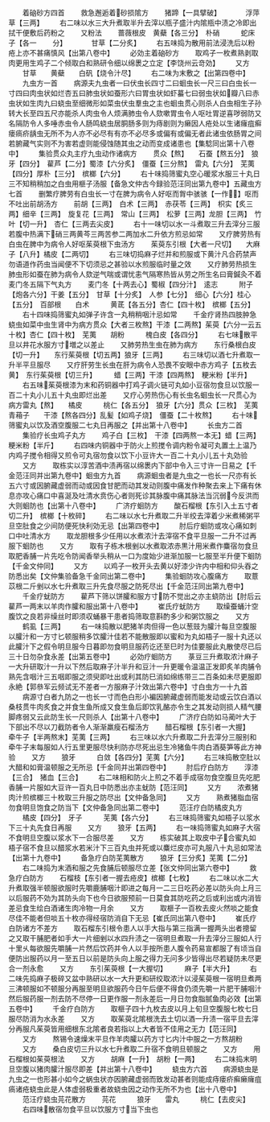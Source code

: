 <!-- { "loadSidebar": true } -->
　　着硇砂方四首
　　救急邂逅着砂损隂方
　　猪蹄【一具擘破】　　　　浮萍草【三两】
　　右二味以水三大升煮取半升去滓以瓶子盛汁内隂瓶中渍之冷即出拭干便敷后药粉之
　　又粉法
　　蔷薇根皮　黄蘗【各三分】　朴硝　　　蛇床子【各一
　　分】　　　　甘草【二分炙】
　　右五味捣为散用前法浸洗后以粉疮上亦不甚痛慎风【出第八卷中】
　　必効主着硇砂方
　　取鸡子一枚煮熟剥取肉更用生鸡子二个倾取白和熟研令细以绵褁之立定【李饶州云竒効】
　　又方
　　甘草　　黄蘗　　白矾【烧令汁尽】
　　右二味为末敷之【出第四卷中】
　　九虫方一首
　　病源夫九虫者一曰伏虫长四寸二曰蛔虫长一尺三曰白虫长一寸四曰肉虫状如烂杏五曰肺虫状如蚕形六曰胃虫状如虾蟇七曰弱虫状如瓣八曰赤虫状如生肉九曰蛲虫至细微形如菜虫伏虫羣虫之主也蛔虫贯心则杀人白虫相生子孙转大长至四五尺亦能杀人肉虫令人烦满肺虫令人欬嗽胃虫令人呕吐胃逆喜哕弱防又名隔防令人多唾赤虫令人肠鸣蛲虫居胴肠多则为痔剧则为癞因人疮处以生诸癕疽癣瘘瘑疥龋虫无所不为人亦不必尽有有亦不必尽多或偏有或偏无者此诸虫依肠胃之间若腑藏气实则不为害若虚则能侵蚀随其虫之动而变成诸患也【集騐同出第十八卷中】
　　集验贯众丸主疗九虫动作诸病方
　　贯众【熬】　　石蚕【熬五分】　狼牙【四分】　雚芦【二分】蜀漆【六分炙】　僵蚕【三分熬】　雷丸【六分】　芜荑【四分】厚朴【三分】　槟榔【六分】
　　右十味捣筛蜜丸空心暖浆水服三十丸日三不知稍稍加之白虫用榧子汤服【备急文仲古今録验范汪同出第九卷中】五藏虫方七首
　　删繁疗脾劳有白虫长一寸在脾为病令人好呕而胷中骇骇【一作】呕而不吐出前胡汤方
　　前胡【三两】　白术【三两】　赤茯苓【三两】　枳实【炙三两】细辛【三两】　旋复花【三两】　常山【三两】　松萝【三两】龙胆【三两】　竹叶【切一升】　杏仁【三两去尖皮】
　　右十一味切以水一斗煮取三升去滓分三服若腹中热满下硝三两黄芩三两苦参二两加水二升依方煎忌如常
　　又疗脾劳热有白虫在脾中为病令人好呕茱萸根下虫汤方
　　茱萸东引根【大者一尺切】　　大麻子【八升】橘皮【二两切】
　　右三味切捣麻子烂并和煎服或下黄汁凡合药禁声勿语道作药虫当闻便不下切须忌之甚验以水煎服临时量之效
　　又疗肺劳热损生肺虫形如蚕在肺为病令人欬逆气喘或谓忧恚气隔寒热皆从劳之所生名曰膏鍼灸不着麦门冬五隔下气丸方
　　麦门冬【十两去心】蜀椒【四分汁】　逺志　　　附子【炮各六分】干姜【五分】　甘草【十分炙】　人参【七分】　细心【六分】桂心【五分】　百部根　　白术　　　黄茋【各五分】杏仁【四十枚】　槟榔【五分】
　　右十四味捣筛蜜丸如弹子许含一丸稍稍咽汁忌如常
　　千金疗肾热四肢肿急蛲虫如菜中虫生肾中为病方贯众【大者三枚熬】干漆【二两熬】茱萸【六分一云五十枚】杏仁【四十枚】　芜荑　　胡粉　　　槐白皮【各四分】
　　右七味散平旦以井花水服方寸増之以差止
　　又肺劳热生虫在肺为病方
　　东行桑根白皮【切一升】　　东行茱萸根【切五两】狼牙【三两】
　　右三味切以酒七升煮取一升半平旦服尽
　　又疗肝劳生长虫在肝为病令人恐畏不安眼中赤方鸡子【五枚去黄】　东行茱萸根【切三升】　　　蜡【三两】干漆【四两熬】　粳米粉【半升】
　　右五味茱萸根漆为末和药铜器中打鸡子调火链可丸如小豆宿勿食旦以饮服一百二十丸小儿五十丸虫即烂出差
　　又疗心劳热伤心有长虫名蛔虫长一尺贯心为病方雷丸【熬】　　橘皮　　　桃仁【各五分】　狼牙【六分】贯众【三枚】　芜荑　　　青葙子　　干漆【熬各四分】乱髪【如鸡子烧】　僵蚕【二十枚熬】
　　右十味筛蜜丸以饮及酒空腹服二七丸日再服之【并出第十八卷中】
　　长虫方二首
　　集验疗长虫鸡子丸方
　　鸡子白【三枚】　干漆【四两熬一本无】蜡【三两】　　粳米粉【半斤】
　　右四味内铜器中于防火上煎搅令调内粉令凝可丸置土上温乃内鸡子搅令相得又煎令可丸宿勿食以饮下小豆许大一百二十丸小儿五十丸効验
　　又方
　　取栋实以淳苦酒中渍再宿以绵褁内下部中令入三寸许一日易之【千金范汪同并出第九卷中】蛔虫方九首
　　病源蛔虫者是九虫之一也长一尺亦有长五六寸或因腑藏虚弱而动或因食甘肥而动其发动则腹中痛发作种聚去来上下痛有休息亦攻心痛口中喜涎及吐清水贲伤心者则死诊其脉腹中痛其脉法当沉弱今反洪而大则蛔防也【出第十八卷中】
　　广济疗蛔防方
　　酸石榴根【东引入土五寸者切二升】　槟榔【十枚碎】
　　右二味以水七升煮取二升半绞去滓着少米煮稀粥平旦空肚食之少间防便死快利効无忌【出第四卷中】
　　肘后疗蛔防或攻心痛如刺口中吐清水方
　　取龙胆根多少任用以水煮浓汁去滓宿不食平旦服一二升不过再服下蛔防也
　　又方
　　取有子栋木根剉以水煮取浓赤黒汁用米煮作麋宿勿食旦取肥香脯一片先吃令防闻香举头稍从一口为度始少进渐加服一匕服至半升便下蛔防【千金文仲同】
　　又方
　　以鸡子一枚开头去黄以好漆少许内中相和仰头吞之防悉出矣【文仲集验备急千金同出第二卷中】
　　集验蛔防攻心腹痛方
　　取薏苡根二斤剉以水七升煮取三升先食尽服之防死尽出【千金范汪同出第九卷中】
　　千金疗蚘防方
　　雚芦下筛以饼臛和服方寸防不觉出之亦主蛲防出【肘后云雚芦一两末以羊肉作臛和服出第十八卷中】
　　崔氏疗蚘防方
　　取缲蚕蛹汁空腹饮之良若非缲丝时即须収蛹暴干患者捣筛取意斟酌多少和粥饮服之
　　又方
　　鹤虱【三两】
　　右一味捣散以肥猪羊肉但得一色以葱豉为臛汁每旦空腹服以臛汁和一方寸匕顿服稍多饮臛汁佳若不能散服即以蜜和为丸如梧子一服十丸还以此臛汁下之假令明旦服今日暮即勿食明旦服药讫还至巳时为佳要服此丸散使尽已后三十日勿杂食永差【出第五卷中】
　　必効疗蛔防方
　　菉豆三升煮取浓汁麻子一大升研取汁一升以下然后取麻子汁半升和豆汁一升更暖令温温正发即炙羊肉脯令熟先含咽汁三五咽即服之须臾即吐出或利其防巳消如绵练带三二百条如未尽更服即永絶【郭叅军云频试无不差者一方服麻子汁效出第六卷中】寸白虫方一十九首
　　病源寸白者九防之一也长一寸而色白形小褊因腑藏虚弱而能发动或云饮白酒以桑枝贯牛肉炙食之并食生鱼所成又食生鱼后即饮乳酪亦令生之其发动则损人精气腰脚疼弱又云此防生长一尺则杀人【出第十八卷中】
　　广济疗白防如马蔺叶大于下部出不尽以刀截防者令人渐渐羸瘦石榴汤方
　　醋石榴根【东引者一大握】　　　牵牛子【半两熬末】芜荑【三两】
　　右三味以水六升煮取二升去滓分三服别和牵牛子末每服如人行五里更服尽快利防亦尽死出忌生冷猪鱼牛肉白酒葵笋等此方神验
　　又方
　　狼牙　　　白敛【各四分】芜荑【六分】
　　右三味捣散空肚以大醋和如膏温顿服之无所忌【千金同并出第四卷中】
　　肘后疗白防方
　　淳漆【三合】　猪血【三合】
　　右二味相和防火上煎之不着手成宿勿食空腹旦先吃肥香脯一片服如大豆许一百丸日中防悉出亦主蚘防【范汪同】
　　又方
　　浓煮猪肉汁煎槟榔三十枚取三升服之防尽出【文仲备急同】
　　又方
　　熟煮猪脂血宿勿食明旦饱食之防当下【文仲备急同出第二卷中】
　　范汪疗白防橘皮丸方
　　橘皮【四分】　牙子　　　芜荑【各六分】
　　右三味捣筛蜜丸如梧子以浆水下三十丸先食日再服
　　又方
　　狼牙【五两】
　　右一味捣筛蜜丸如麻子大宿不食明旦空腹以浆水下一合服尽差
　　又方
　　栋实破其上取皮中子合蜜丸如梧子宿不食旦以醋浆水若米汁下三百丸虫并死或以麋烂皮亦可丸服八十丸忌如常法【出第十九卷中】
　　备急疗白防芜荑散方
　　狼牙【三分炙】芜荑【二分】
　　右二味捣为末酒和服之先食脯后顿服尽立差【张文仲同出第六卷中】
　　救急疗白防方
　　石榴枝【东引者一握去疮皮】槟榔【七枚】
　　右二味以水二大升煮取强半顿服欲服时先嚼鹿脯咽汁即进之每月一二三日吃药必差以防头向上月三以后服药不効为其防头向下也今日欲服预前一日莫食其防吃药之后或利出或内消皆差忌食生绘白酒诸生肉冷物一月余
　　又方
　　取榧子一百枚去皮火然啖之能食尽佳不能者但啖五十枚亦得经宿防消自下无忌【崔氏同出第八卷中】
　　崔氏疗白防诸方不差方
　　取石榴东引根令患人以手大指与第三指满一握两头出者摠留之又取干脯肥者如手大一片细剉以水四升渍之一宿明旦煮取一升去滓分三服如人行十里乆每欲服先嚼脯一片然后饮药并令人以手按所患人腹令药易宣都服了有顷当自便防出服药以月一至五日以前是防头向上服之得力无问多少皆得出尽若疑防未尽更合一剂永愈
　　又方
　　东引茱萸根【一大握切】　　　麻子【半大升】
　　右二味先捣麻子极碎又盆中熟研以水一大升更和研绞取浓汁以浸茱萸根一宿明旦煮两三沸顿服如不顿服分再服至明旦欲服药今日午后便不得食仍须先嚼一片肥干脯咽汁然后服药服一剂去防不尽停一日更作服一剂永差后一月日勿食脂腻鱼肉必效【出第五卷中】
　　千金疗白防方
　　取榧子四十九枚去皮以月上旬旦空腹服七枚七日服尽防消为水永差
　　又方
　　取茱萸北隂根洗去土切以酒一升渍一宿平旦去滓分再服凡茱萸皆用细根东北隂者良若指以上大者皆不佳用之无力【范汪同】
　　又方
　　熬锡令速燥末平旦作羊肉臛以药方寸匕内汁中服之一方熬胡粉
　　又方
　　桑白皮切三升以水七升煮取二升宿不食明旦顿服之
　　又方
　　用石榴根如茱萸根法
　　又方
　　胡麻【一升】　胡粉【一两】
　　右二味捣末明旦空腹以猪肉臛汁服尽即差【并出第十八卷中】
　　蛲虫方六首
　　病源蛲虫是九虫之一也形甚小如今之蜗虫状亦因腑藏虚弱而致发动甚者则能成痔瘘疥癣癞癕疽瘑诸疮蛲虫此是人体虚弱极重者故蛲虫因之动作无所不为也【出十八卷中】
　　范汪疗蛲虫芫花散方
　　芫花　　　狼牙　　雷丸　　　桃仁【去皮尖】
　　右四味散宿勿食平旦以饮服方寸当下虫也
